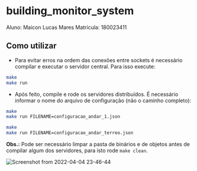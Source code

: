 # building_monitor_system

Aluno: Maicon Lucas Mares
Matrícula: 180023411

## Como utilizar
- Para evitar erros na ordem das conexões entre sockets é necessário compilar e executar o servidor central. Para isso execute:
```bash
make
make run
```

- Após feito, compile e rode os servidores distribuídos. É necessário informar o nome do arquivo de configuração (não o caminho completo):
```bash
make
make run FILENAME=configuracao_andar_1.json
```
```bash
make
make run FILENAME=configuracao_andar_terreo.json
```
**Obs.:** Pode ser necessário limpar a pasta de binários e de objetos antes de compilar algum dos servidores, para isto rode `make clean`.

![Screenshot from 2022-04-04 23-46-44](https://user-images.githubusercontent.com/47460478/161669040-0e3d0b57-de53-4930-a64f-703ed7652ec9.png)
